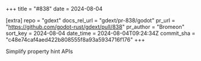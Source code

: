 +++
title = "#838"
date = 2024-08-04

[extra]
repo = "gdext"
docs_rel_url = "gdext/pr-838/godot"
pr_url = "https://github.com/godot-rust/gdext/pull/838"
pr_author = "Bromeon"
sort_key = 2024-08-04
date_time = 2024-08-04T09:24:34Z
commit_sha = "c48e74caf4aed422b808555f8a93a5934716f176"
+++

Simplify property hint APIs
